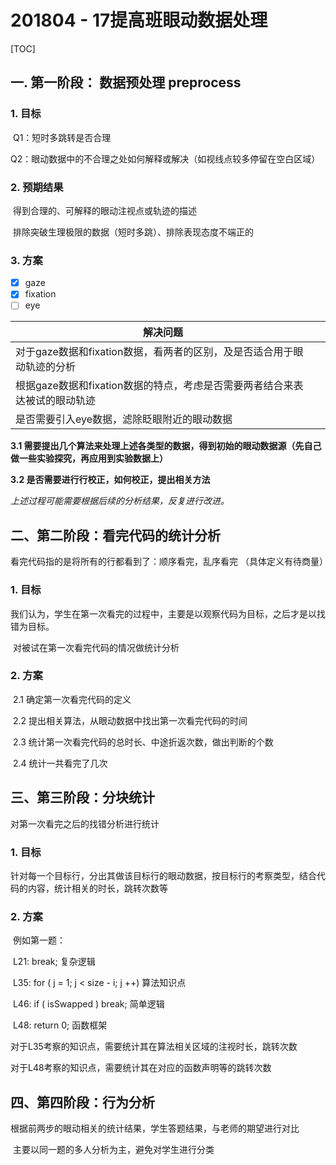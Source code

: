 # 201804 - 17提高班眼动数据处理

[TOC]



## 一. 第一阶段： 数据预处理  preprocess

### 1. 目标

​	Q1：短时多跳转是否合理

​	Q2：眼动数据中的不合理之处如何解释或解决（如视线点较多停留在空白区域）

### 2. 预期结果

​	得到合理的、可解释的眼动注视点或轨迹的描述

​	排除突破生理极限的数据（短时多跳）、排除表现态度不端正的

### 3. 方案

- [x] gaze
- [x] fixation
- [ ] eye

| 解决问题                                                     |      |
| ------------------------------------------------------------ | ---- |
| 对于gaze数据和fixation数据，看两者的区别，及是否适合用于眼动轨迹的分析 |      |
| 根据gaze数据和fixation数据的特点，考虑是否需要两者结合来表达被试的眼动轨迹 |      |
| 是否需要引入eye数据，滤除眨眼附近的眼动数据                  |      |

**3.1 需要提出几个算法来处理上述各类型的数据，得到初始的眼动数据源（先自己做一些实验探究，再应用到实验数据上）**

**3.2 是否需要进行行校正，如何校正，提出相关方法**

*上述过程可能需要根据后续的分析结果，反复进行改进。*

## 二、第二阶段：看完代码的统计分析

看完代码指的是将所有的行都看到了：顺序看完，乱序看完   （具体定义有待商量）

### 1. 目标

​	我们认为，学生在第一次看完的过程中，主要是以观察代码为目标，之后才是以找错为目标。

​	对被试在第一次看完代码的情况做统计分析

### 2. 方案

​	2.1 确定第一次看完代码的定义

​	2.2 提出相关算法，从眼动数据中找出第一次看完代码的时间

​	2.3 统计第一次看完代码的总时长、中途折返次数，做出判断的个数

​	2.4 统计一共看完了几次

## 三、第三阶段：分块统计

对第一次看完之后的找错分析进行统计

### 1. 目标

​	针对每一个目标行，分出其做该目标行的眼动数据，按目标行的考察类型，结合代码的内容，统计相关的时长，跳转次数等

### 2. 方案

​	例如第一题：

​	L21:  break;   复杂逻辑

​	L35:  for ( j = 1; j < size - i; j ++)  算法知识点

​	L46:  if ( isSwapped ) break;    简单逻辑

​	L48:  return 0;    函数框架

对于L35考察的知识点，需要统计其在算法相关区域的注视时长，跳转次数

对于L48考察的知识点，需要统计其在对应的函数声明等的跳转次数

## 四、第四阶段：行为分析

​	根据前两步的眼动相关的统计结果，学生答题结果，与老师的期望进行对比

​	主要以同一题的多人分析为主，避免对学生进行分类



